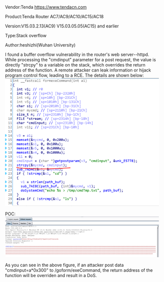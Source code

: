 Vendor:Tenda https://www.tendacn.com

Product:Tenda Router AC7/AC9/AC10/AC15/AC18

Version:V15.03.2.13(AC9)    V15.03.05.05(AC15) and earlier

Type:Stack overflow

Author:heshizhi(Wuhan University)

I found a buffer overflow vulnerability in the router's web server--httpd. While processing the "cmdinput" parameter for a post request, the value is directly "strcpy" to a variable on the stack, which overrides the return address of the function. A remote attacker can leak information or hijack program control flow, leading to a RCE.
The details are shown below: 
![image](https://github.com/pwnninja/tenda/blob/main/images/formexeCommandStackoverflow1.png)

POC:
![image](https://github.com/pwnninja/tenda/blob/main/images/formexeCommandStackoverflow2.png)

As you can see in the above figure, if an attacker post data "cmdinput=a*0x300" to /goform/exeCommand, the return address of the function will be overriden and result in a DoS.

